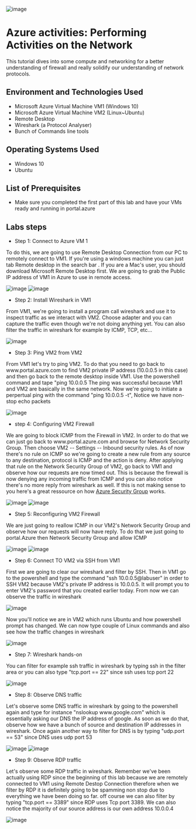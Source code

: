 ![image](https://github.com/danielbangm/azure-ressources/assets/22795502/074de211-4659-4e32-93b0-52a7f8eed69e)

<h1>Azure activities: Performing Activities on the Network</h1>
This tutorial dives into some compute and networking for a better understanding of firewall and really solidify our understanding of network protocols.

<h2>Environment and Technologies Used</h2>

- Microsoft Azure Virtual Machine VM1 (Windows 10)
- Microsoft Azure Virtual Machine VM2 (Linux~Ubuntu)
- Remote Desktop
- Wireshark (a Protocol Analyser)
- Bunch of Commands line tools

<h2>Operating Systems Used</h2>

- Windows 10
- Ubuntu

<h2>List of Prerequisites</h2>

- Make sure you completed the first part of this lab and have your VMs ready and running in portal.azure

<h2>Labs steps</h2>

- Step 1: Connect to Azure VM 1

<p>
To do this, we are going to use Remote Desktop Connection from our PC to remotely connect to VM1. If you're using a windows machine you can just tab Remote desktop in the search bar . If you are a Mac's user, you should download Microsoft Remote Desktop first. We are going to grab the Public IP address of VM1 in Azure to use in remote access.
</p> 

![image](https://github.com/danielbangm/azure-network/assets/22795502/2fdd6306-a9ef-44be-a910-0a6b2fcc4051)
![image](https://github.com/danielbangm/azure-network/assets/22795502/fd5e5238-0bc7-4258-a713-6cd69377aa57)

- Step 2: Install Wireshark in VM1
<p>
From VM1, we're going to install a program call wireshark and use it to inspect traffic as we interact with VM2. Choose adapter and you can capture the traffic even though we're not doing anything yet. You can also filter the traffic in wireshark for example by ICMP, TCP, etc...
</p>

![image](https://github.com/danielbangm/azure-network/assets/22795502/d4179653-4828-4126-8707-c5c2e8a60052)

- Step 3: Ping VM2 from VM2

<p>
 From VM1 let's try to ping VM2. To do that you need to go back to www.portal.azure.com to find VM2 private IP address (10.0.0.5 in this case) and then go back to the remote desktop inside VM1. Use the powershell command and tape "ping 10.0.0.5 The ping was successful because VM1 and VM2 are basically in the same network. Now we're going to initiate a perpertual ping with the command "ping 10.0.0.5 -t", Notice we have non-stop echo packets   
</p>

![image](https://github.com/danielbangm/azure-network/assets/22795502/07305e97-3744-4b00-9740-3c880d40c315)

- step 4: Configuring VM2 Firewall

<p>
We are going to block ICMP from the Firewall in VM2. In order to do that we can just go back to www.portal.azure.com and browse for Network Security Group. Then choose VM2 -- Settings -- Inbound security rules. As of now there's no rule on ICMP so we're going to create a new rule from any source to any destination, protocol is ICMP and the action is deny. After applying that rule on the Network Security Group of VM2, go back to VM1 and observe how our requests are now timed out. This is because the firewall is now denying any incoming traffic from ICMP and you can also notice there's no more reply from wireshark as well. If this is not making sense to you here's a great ressource on how <a href="https://<a href="https://learn.microsoft.com/en-us/azure/virtual-network/network-security-groups-overview">Azure Security Group</a> works.
</p>

![image](https://github.com/danielbangm/azure-network/assets/22795502/5ab70701-18b7-4343-926a-e2ff450b0f90)
![image](https://github.com/danielbangm/azure-network/assets/22795502/91a2c31d-97a6-4c2e-b392-6f5508baca75)


- Step 5: Reconfiguring VM2 Firewall
  
<p>
We are just going to reallow ICMP in our VM2's Network Security Group and observe how our requests will now have reply. To do that we just going to portal.Azure then Network Security Group and allow ICMP
</p>

![image](https://github.com/danielbangm/azure-network/assets/22795502/4f42ac31-4ca2-4a14-914a-9ed8d38c1191)
![image](https://github.com/danielbangm/azure-network/assets/22795502/7020fd26-133b-4d65-9854-00f6b409d003)

-  Step 6: Connect TO VM2 via SSH from VM1

<p>
First we are going to clear our wireshark and filter by SSH. Then in VM1 go to the powershell and type the command "ssh 10.0.0.5@labuser" in order to SSH VM2 because VM2's private IP address is 10.0.0.5. It will prompt you to enter VM2's password that you created earlier today. From now we can observe the traffic in wireshark

![image](https://github.com/danielbangm/azure-network/assets/22795502/f2258f08-af3a-49d8-bbe0-491ecb1e585b)

<p>
Now you'll notice we are in VM2 which runs Ubuntu and how powershell prompt has changed. We can now type couple of Linux commands and also see how the traffic changes in wireshark
</p>

![image](https://github.com/danielbangm/azure-network/assets/22795502/799723d9-f15a-49c6-82f8-0cc67f6117a6)

-  Step 7: Wireshark hands-on

<p>
 You can filter for example ssh traffic in wireshark by typing ssh in the filter area or you can also type "tcp.port == 22" since ssh uses tcp port 22
</p>

![image](https://github.com/danielbangm/azure-network/assets/22795502/ae6c36af-fdb7-49ff-b90e-3dc495035b3c)

-  Step 8: Observe DNS traffic

<p>
Let's observe some DNS traffic in wireshark by going to the powershell again and type for instance "nslookup www.google.com" which is essentially asking our DNS the IP address of google. As soon as we do that, observe how we have a bunch of source and destination IP addresses in wireshark. Once again another way to filter for DNS is by typing "udp.port == 53" since DNS uses udp port 53
</p>

![image](https://github.com/danielbangm/azure-network/assets/22795502/a27b466d-58bd-482e-b3f8-6da006237872)
![image](https://github.com/danielbangm/azure-network/assets/22795502/6e905bff-3197-4f28-8dce-bc4375a3a372)

-  Step 9: Observe RDP traffic

<p>
 Let's observe some RDP traffic in wireshark. Remember we've been actually using RDP since the beginning of this lab because we are remotely connected to VM1 using Remote Destop Connection therefore when we filter by RDP it is definitely going to be spamming non stop due to everything we have been doing so far. off course we can also filter by typing "tcp.port == 3389" since RDP uses Tcp port 3389. We can also notice the majority of our source address is our own address 10.0.0.4
</p>

![image](https://github.com/danielbangm/azure-network/assets/22795502/a9d4fa82-e096-461a-9c40-bd6e4a35b1bb)

